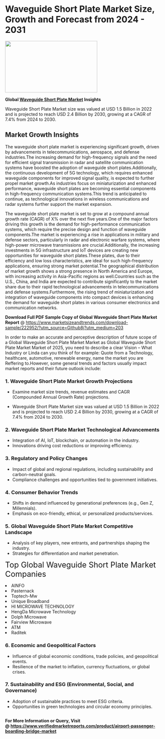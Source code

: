 <H1>Waveguide Short Plate Market Size, Growth and Forecast from 2024 - 2031</H1><img class="aligncenter size-medium wp-image-584254" src="https://thirdeyenews.in/wp-content/uploads/2024/09/Global-Market-Research-300x168.jpeg" alt="" width="300" height="168" /><p><strong>Global&nbsp;<a href="https://www.marketsizeandtrends.com/download-sample/222952/?utm_source=Github8j?utm_medium=203">Waveguide Short Plate Market</a> Insights</strong></p><p>Waveguide Short Plate Market size was valued at USD 1.5 Billion in 2022 and is projected to reach USD 2.4 Billion by 2030, growing at a CAGR of 7.4% from 2024 to 2030.</p><p><h2>Market Growth Insights</h2> <p>The waveguide short plate market is experiencing significant growth, driven by advancements in telecommunications, aerospace, and defense industries.The increasing demand for high-frequency signals and the need for efficient signal transmission in radar and satellite communication systems have boosted the adoption of waveguide short plates.Additionally, the continuous development of 5G technology, which requires enhanced waveguide components for improved signal quality, is expected to further propel market growth.As industries focus on miniaturization and enhanced performance, waveguide short plates are becoming essential components in high-frequency communication systems.This trend is anticipated to continue, as technological innovations in wireless communications and radar systems further support the market expansion.</p> <p>The waveguide short plate market is set to grow at a compound annual growth rate (CAGR) of X% over the next five years.One of the major factors driving this growth is the demand for high-performance communication systems, which require the precise design and function of waveguide components.The market is experiencing a rise in applications in military and defense sectors, particularly in radar and electronic warfare systems, where high-power microwave transmissions are crucial.Additionally, the increasing investments in 5G infrastructure and IoT devices are creating new opportunities for waveguide short plates.These plates, due to their efficiency and low loss characteristics, are ideal for such high-frequency applications, ensuring strong market potential.The geographical distribution of market growth shows a strong presence in North America and Europe, with increasing activity in Asia-Pacific regions as well.Countries such as the U.S., China, and India are expected to contribute significantly to the market share due to their rapid technological advancements in telecommunications and defense systems.Furthermore, the rising trend of miniaturization and integration of waveguide components into compact devices is enhancing the demand for waveguide short plates in various consumer electronics and communication networks.</p><p><span class=""><strong>Download Full PDF Sample Copy of Global Waveguide Short Plate Market Report</strong> @ <a href="https://www.marketsizeandtrends.com/download-sample/222952/?utm_source=Github8j?utm_medium=203" target="_blank">https://www.marketsizeandtrends.com/download-sample/222952/?utm_source=Github8j?utm_medium=203</a></span></p><p>In order to make an accurate and perceptive description of future scope of a Global&nbsp;Waveguide Short Plate Market Market as Global&nbsp;Waveguide Short Plate Market Market of 2025, you need to describe a clear Vision &ndash; What Industry or Linda can you think of for example: Quote from a Technology, healthcare, automotive, renewable energy, name the market you are Reffering to.However, some general trends and factors usually impact market reports and their future outlook include:</p><h3>1.&nbsp;<strong>Waveguide Short Plate Market Growth Projections</strong></h3><ul><li>Examine market size trends, revenue estimates and CAGR (Compounded Annual Growth Rate) projections.</li><li><p>Waveguide Short Plate Market size was valued at USD 1.5 Billion in 2022 and is projected to reach USD 2.4 Billion by 2030, growing at a CAGR of 7.4% from 2024 to 2030.</p></li></ul><h3>2.&nbsp;<strong>Waveguide Short Plate Market Technological Advancements</strong></h3><ul><li>Integration of AI, IoT, blockchain, or automation in the industry.</li><li>Innovations driving cost reductions or improving efficiency.</li></ul><h3>3.&nbsp;<strong>Regulatory and Policy Changes</strong></h3><ul><li>Impact of global and regional regulations, including sustainability and carbon-neutral goals.</li><li>Compliance challenges and opportunities tied to government initiatives.</li></ul><h3>4.&nbsp;<strong>Consumer Behavior Trends</strong></h3><ul><li>Shifts in demand influenced by generational preferences (e.g., Gen Z, Millennials).</li><li>Emphasis on eco-friendly, ethical, or personalized products/services.</li></ul><h3>5.&nbsp;<strong>Global Waveguide Short Plate Market Competitive Landscape</strong></h3><ul><li>Analysis of key players, new entrants, and partnerships shaping the industry.</li><li>Strategies for differentiation and market penetration.</li></ul><p data-pm-slice="1 1 []"><span style="color: inherit; font-family: inherit; font-size: 25px;">Top Global Waveguide Short Plate Market Companies</span></p><div class="" data-test-id=""><p><li>AINFO</li><li> Pasternack</li><li> Toptech-Mw</li><li> Unique Broadband</li><li> HI MICROWAVE TECHNOLOGY</li><li> HengDa Microwave Technology</li><li> Dolph Microwave</li><li> Fairview Microwave</li><li> ATM</li><li> Raditek</li></p></div><h3>6.&nbsp;<strong>Economic and Geopolitical Factors</strong></h3><ul><li>Influence of global economic conditions, trade policies, and geopolitical events.</li><li>Resilience of the market to inflation, currency fluctuations, or global crises.</li></ul><h3>7.&nbsp;<strong>Sustainability and ESG (Environmental, Social, and Governance)</strong></h3><ul><li>Adoption of sustainable practices to meet ESG criteria.</li><li>Opportunities in green technologies and circular economy principles.</li></ul><h2><strong style="font-size: 14px;">For More Information or Query, Visit @&nbsp;</strong><a style="background-color: #ffffff; font-size: 14px;" href="https://www.marketsizeandtrends.com/report/waveguide-short-plate-market/" target="_blank">https://www.verifiedmarketreports.com/product/airport-passenger-boarding-bridge-market</a></h2>